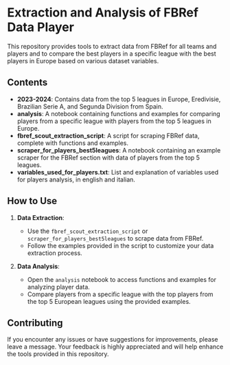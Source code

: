 # Extraction and Analysis of FBRef Data Player

This repository provides tools to extract data from FBRef for all teams and players and to compare the best players in a specific league with the best players in Europe based on various dataset variables.

## Contents

- **2023-2024**: Contains data from the top 5 leagues in Europe, Eredivisie, Brazilian Serie A, and Segunda Division from Spain.
- **analysis**: A notebook containing functions and examples for comparing players from a specific league with players from the top 5 leagues in Europe.
- **fbref_scout_extraction_script**: A script for scraping FBRef data, complete with functions and examples.
- **scraper_for_players_best5leagues**: A notebook containing an example scraper for the FBRef section with data of players from the top 5 leagues.
- **variables_used_for_players.txt**: List and explanation of variables used for players analysis, in english and italian. 

## How to Use

1. **Data Extraction**:
   - Use the `fbref_scout_extraction_script` or `scraper_for_players_best5leagues` to scrape data from FBRef.
   - Follow the examples provided in the script to customize your data extraction process.

2. **Data Analysis**:
   - Open the `analysis` notebook to access functions and examples for analyzing player data.
   - Compare players from a specific league with the top players from the top 5 European leagues using the provided examples.

## Contributing

If you encounter any issues or have suggestions for improvements, please leave a message. Your feedback is highly appreciated and will help enhance the tools provided in this repository.
